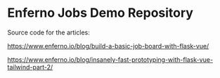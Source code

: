 Enferno Jobs Demo Repository 
=================

Source code for the articles: 

https://www.enferno.io/blog/build-a-basic-job-board-with-flask-vue/

https://www.enferno.io/blog/insanely-fast-prototyping-with-flask-vue-tailwind-part-2/